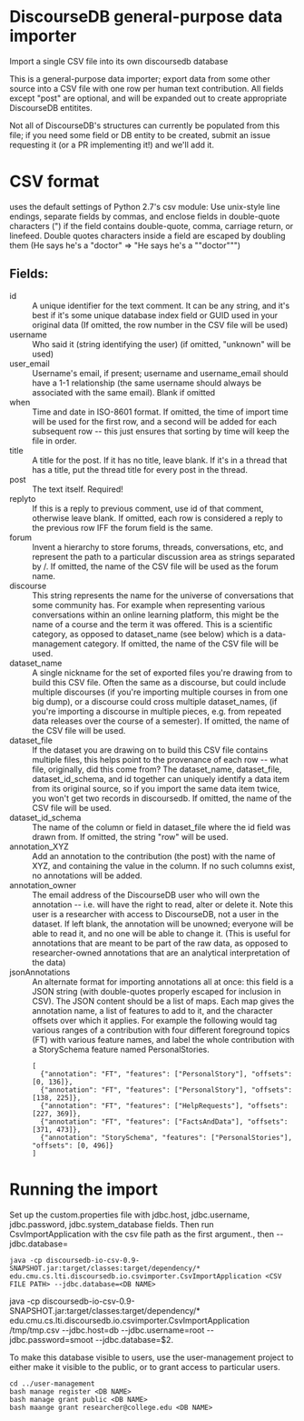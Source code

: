 # DiscourseDB general-purpose data importer

Import a single CSV file into its own discoursedb database

This is a general-purpose data importer; export data from some other
source into a CSV file with one row per human text contribution.
All fields except "post" are optional, and will be expanded out to
create appropriate DiscourseDB entitites.

Not all of DiscourseDB's structures can currently be populated
from this file; if you need some field or DB entity to be created,
submit an issue requesting it (or a PR implementing it!) and we'll
add it.

# CSV format 
uses the default settings of Python 2.7's csv module:
Use unix-style line endings, separate fields by commas, and enclose
fields in double-quote characters (") if the field contains double-quote,
comma, carriage return, or linefeed.  Double quotes characters inside
a field are escaped by doubling them (He says he's a "doctor" => 
"He says he's a ""doctor""")

## Fields:
<dl>
<dt>id
<dd>A unique identifier for the text comment.  It can be any string,
and it's best if it's some unique database index field or GUID used in your original data
(If omitted, the row number in the CSV file will be used)
<dt>username
<dd>Who said it (string identifying the user)
(if omitted, "unknown" will be used)
<dt>user_email
<dd>Username's email, if present; username and username_email should have
a 1-1 relationship (the same username should always be associated with
the same email).  Blank if omitted
<dt>
<dt>when
<dd>Time and date in ISO-8601 format.  If omitted, the time of import
time will be used for the first row, and a second will be added
for each subsequent row -- this just ensures that sorting by time will
keep the file in order.
<dt>title
<dd>A title for the post.  If it has no title, leave blank.  If
it's in a thread that has a title, put the thread title for every post
in the thread.
<dt>post
<dd>The text itself.  Required!
<dt>replyto
<dd>If this is a reply to previous comment, use id of that
comment, otherwise leave blank.  If omitted, each row is considered
a reply to the previous row IFF the forum field is the same.
<dt>forum
<dd>Invent a hierarchy to store forums, threads, conversations,
etc, and represent the path to a particular discussion area as
strings separated by /.  If omitted, the name of the CSV
file will be used as the forum name.
<dt>discourse
<dd>This string represents the name for the universe of conversations
that some community has.  For example when representing various conversations
within an online learning platform, this might be the name of a course and
the term it was offered.  This is a scientific category, as opposed to
dataset_name (see below) which is a data-management category.  If omitted,
the name of the CSV file will be used.
<dt>dataset_name
<dd>A single nickname for the set of exported files you're
drawing from to build this CSV file.  Often the same as a discourse,
but could include multiple discourses (if you're importing multiple courses
in from one big dump), or a discourse could cross multiple dataset_names,
(if you're importing a discourse in multiple pieces, e.g. from
repeated data releases over the course of a semester).  If omitted,
the name of the CSV file will be used.
<dt>dataset_file
<dd>If the dataset you are drawing on to build this CSV file 
contains multiple files, this helps point to the
provenance of each row -- what file, originally, did this come from?
The dataset_name, dataset_file, dataset_id_schema, and id together can
uniquely identify a data item from its original source, so if you import
the same data item twice, you won't get two records in discoursedb.
If omitted, the name of the CSV file will be used.
<dt>dataset_id_schema
<dd>The name of the column or field in
dataset_file where the id field was drawn from.  If omitted, the
string "row" will be used.
<dt>annotation_XYZ
<dd>Add an annotation to the contribution (the post) with the name
of XYZ, and containing the value in the column.  If no such columns
exist, no annotations will be added.
<dt>annotation_owner
<dd>The email address of the DiscourseDB user who will own the
annotation -- i.e. will have the right to read, alter or delete it.  Note
this user is a researcher with access to DiscourseDB, not a user
in the dataset.  If left blank, the annotation will be unowned;
everyone will be able to read it, and no one will be able to change it.  
(This is useful for annotations
that are meant to be part of the raw data, as opposed to researcher-owned
annotations that are an analytical interpretation of the data)
<dt>jsonAnnotations
<dd>An alternate format for importing annotations all at once: this field
is a JSON string (with double-quotes properly escaped for inclusion in CSV).
The JSON content should be
a list of maps.  Each map gives the annotation name, a list of features to add to it,
and the character offsets over which it applies.  For example the following
would tag various ranges of a contribution with four different foreground topics (FT)
with various feature names, and label the whole contribution with a StorySchema
feature named PersonalStories.
  
    [
      {"annotation": "FT", "features": ["PersonalStory"], "offsets": [0, 136]}, 
      {"annotation": "FT", "features": ["PersonalStory"], "offsets": [138, 225]},
      {"annotation": "FT", "features": ["HelpRequests"], "offsets": [227, 369]}, 
      {"annotation": "FT", "features": ["FactsAndData"], "offsets": [371, 473]}, 
      {"annotation": "StorySchema", "features": ["PersonalStories"], "offsets": [0, 496]}
    ]
</dl>

# Running the import

Set up the custom.properties file with jdbc.host, jdbc.username, jdbc.password, jdbc.system_database fields.
Then run CsvImportApplication with the csv file path as the first argument., then --jdbc.database=<DB NAME> 

```
java -cp discoursedb-io-csv-0.9-SNAPSHOT.jar:target/classes:target/dependency/* edu.cmu.cs.lti.discoursedb.io.csvimporter.CsvImportApplication <CSV FILE PATH> --jdbc.database=<DB NAME>
```

java -cp discoursedb-io-csv-0.9-SNAPSHOT.jar:target/classes:target/dependency/* edu.cmu.cs.lti.discoursedb.io.csvimporter.CsvImportApplication /tmp/tmp.csv --jdbc.host=db --jdbc.username=root --jdbc.password=smoot --jdbc.database=$2.

To make this database visible to users, use the user-management project to either make it visible to the public, or to grant access to particular users.

```
cd ../user-management
bash manage register <DB NAME>
bash manage grant public <DB NAME>
bash maange grant researcher@college.edu <DB NAME>
```
